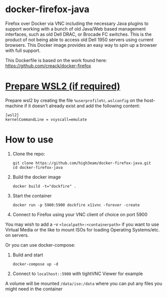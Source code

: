 docker-firefox-java
==============

Firefox over Docker via VNC including the necessary Java plugins to support working with a bunch of old Java/Web based management interfaces, such as old Dell DRAC, or Brocade FC switches. This is the product of not being able to access old Dell 1950 servers using current browsers. This Docker image provides an easy way to spin up a browser with full support.

This Dockerfile is based on the work found here: https://github.com/creack/docker-firefox

# [Prepare WSL2 (if required)](https://github.com/microsoft/WSL/issues/4694#issuecomment-556095344)
Prepare wsl2 by creating the file `%userprofile%\.wslconfig` on the host-machine if it doesn't already exist and add the following content:

```
[wsl2]
kernelCommandLine = vsyscall=emulate
```

# How to use

1. Clone the repo:

    ```
    git clone https://github.com/high3eam/docker-firefox-java.git
    cd docker-firefox-java
    ```

2.  Build the docker image


    `docker build -t="dockfire" .`


3.  Start the container


    `docker run -p 5900:5900 dockfire x11vnc -forever -create`


4.  Connect to Firefox using your VNC client of choice on port 5900 


You may wish to add a -v `<localpath>:<containerpath>` if you want to use Virtual Media or the like to mount ISOs for loading Operating Systems/etc. on servers.


Or you can use docker-compose:

1. Build and start

    `docker-compose up -d`

2. Connect to `localhost::5900` with tightVNC Viewer for example


A volume will be mounted `/data/iso:/data` where you can put any files you might need in the container
